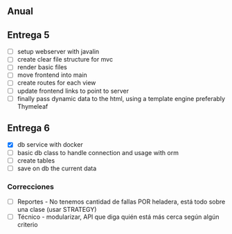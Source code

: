 ## Anual

## Entrega 5

- [ ] setup webserver with javalin
- [ ] create clear file structure for mvc
- [ ] render basic files
- [ ] move frontend into main
- [ ] create routes for each view
- [ ] update frontend links to point to server
- [ ] finally pass dynamic data to the html, using a template engine preferably Thymeleaf 

## Entrega 6

- [x] db service with docker
- [ ] basic db class to handle connection and usage with orm
- [ ] create tables
- [ ] save on db the current data

### Correcciones
- [ ] Reportes - No tenemos cantidad de fallas POR heladera, está todo sobre una clase (usar STRATEGY)
- [ ] Técnico - modularizar, API que diga quién está más cerca según algún criterio 